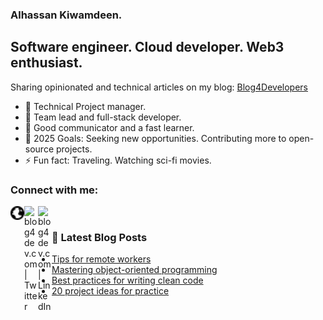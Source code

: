 ### Alhassan Kiwamdeen.

## Software engineer. Cloud developer. Web3 enthusiast.

Sharing opinionated and technical articles on my blog: [Blog4Developers](https://www.blog4dev.com/)

- 🌱 Technical Project manager.
- 👯 Team lead and full-stack developer.
- 🔭 Good communicator and a fast learner.
- 🥅 2025 Goals: Seeking new opportunities. Contributing more to open-source projects.
- ⚡ Fun fact: Traveling. Watching sci-fi movies.

### Connect with me:

[<img align="left" alt="blog4dev.com" width="22px" src="https://raw.githubusercontent.com/iconic/open-iconic/master/svg/globe.svg" />](https://www.blog4dev.com/)
[<img align="left" alt="blog4dev.com | Twitter" width="22px" src="https://cdn.jsdelivr.net/npm/simple-icons@v3/icons/twitter.svg" />](https://twitter.com/akiwams)
[<img align="left" alt="blog4dev.com | LinkedIn" width="22px" src="https://cdn.jsdelivr.net/npm/simple-icons@v3/icons/linkedin.svg" />](https://www.linkedin.com/in/alhassan-kiwamdeen-56a144102/)
<br />

### 📕 Latest Blog Posts

- [Tips for remote workers ](https://www.blog4dev.com/tips-for-remote-workers/)
- [Mastering object-oriented programming](https://www.blog4dev.com/mastering-object-oriented-programming/)
- [Best practices for writing clean code](https://www.blog4dev.com/best-practices-for-writing-clean-and-readable-code/)
- [20 project ideas for practice](https://www.blog4dev.com/developer-projects/)   


